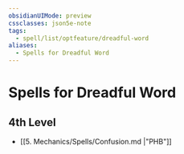 ```yaml
---
obsidianUIMode: preview
cssclasses: json5e-note
tags:
  - spell/list/optfeature/dreadful-word
aliases:
  - Spells for Dreadful Word
---
```

# Spells for Dreadful Word

## 4th Level

- [[5. Mechanics/Spells/Confusion.md \|"PHB"]]
